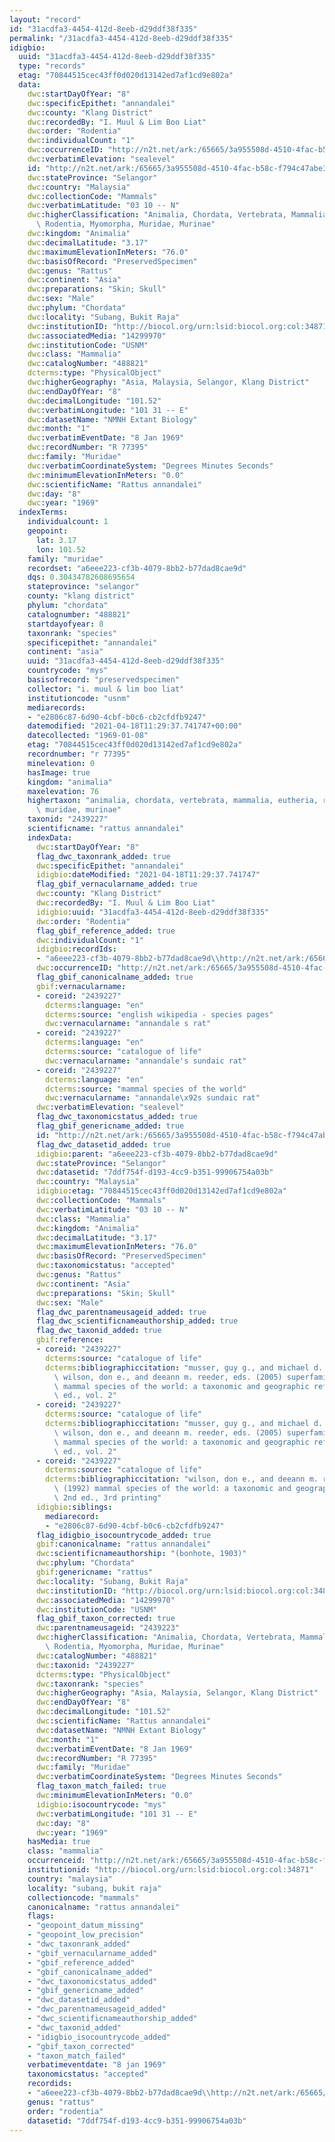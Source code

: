 ```yaml
---
layout: "record"
id: "31acdfa3-4454-412d-8eeb-d29ddf38f335"
permalink: "/31acdfa3-4454-412d-8eeb-d29ddf38f335"
idigbio:
  uuid: "31acdfa3-4454-412d-8eeb-d29ddf38f335"
  type: "records"
  etag: "70844515cec43ff0d020d13142ed7af1cd9e802a"
  data:
    dwc:startDayOfYear: "8"
    dwc:specificEpithet: "annandalei"
    dwc:county: "Klang District"
    dwc:recordedBy: "I. Muul & Lim Boo Liat"
    dwc:order: "Rodentia"
    dwc:individualCount: "1"
    dwc:occurrenceID: "http://n2t.net/ark:/65665/3a955508d-4510-4fac-b58c-f794c47abe3a"
    dwc:verbatimElevation: "sealevel"
    id: "http://n2t.net/ark:/65665/3a955508d-4510-4fac-b58c-f794c47abe3a"
    dwc:stateProvince: "Selangor"
    dwc:country: "Malaysia"
    dwc:collectionCode: "Mammals"
    dwc:verbatimLatitude: "03 10 -- N"
    dwc:higherClassification: "Animalia, Chordata, Vertebrata, Mammalia, Eutheria,\
      \ Rodentia, Myomorpha, Muridae, Murinae"
    dwc:kingdom: "Animalia"
    dwc:decimalLatitude: "3.17"
    dwc:maximumElevationInMeters: "76.0"
    dwc:basisOfRecord: "PreservedSpecimen"
    dwc:genus: "Rattus"
    dwc:continent: "Asia"
    dwc:preparations: "Skin; Skull"
    dwc:sex: "Male"
    dwc:phylum: "Chordata"
    dwc:locality: "Subang, Bukit Raja"
    dwc:institutionID: "http://biocol.org/urn:lsid:biocol.org:col:34871"
    dwc:associatedMedia: "14299970"
    dwc:institutionCode: "USNM"
    dwc:class: "Mammalia"
    dwc:catalogNumber: "488821"
    dcterms:type: "PhysicalObject"
    dwc:higherGeography: "Asia, Malaysia, Selangor, Klang District"
    dwc:endDayOfYear: "8"
    dwc:decimalLongitude: "101.52"
    dwc:verbatimLongitude: "101 31 -- E"
    dwc:datasetName: "NMNH Extant Biology"
    dwc:month: "1"
    dwc:verbatimEventDate: "8 Jan 1969"
    dwc:recordNumber: "R 77395"
    dwc:family: "Muridae"
    dwc:verbatimCoordinateSystem: "Degrees Minutes Seconds"
    dwc:minimumElevationInMeters: "0.0"
    dwc:scientificName: "Rattus annandalei"
    dwc:day: "8"
    dwc:year: "1969"
  indexTerms:
    individualcount: 1
    geopoint:
      lat: 3.17
      lon: 101.52
    family: "muridae"
    recordset: "a6eee223-cf3b-4079-8bb2-b77dad8cae9d"
    dqs: 0.30434782608695654
    stateprovince: "selangor"
    county: "klang district"
    phylum: "chordata"
    catalognumber: "488821"
    startdayofyear: 8
    taxonrank: "species"
    specificepithet: "annandalei"
    continent: "asia"
    uuid: "31acdfa3-4454-412d-8eeb-d29ddf38f335"
    countrycode: "mys"
    basisofrecord: "preservedspecimen"
    collector: "i. muul & lim boo liat"
    institutioncode: "usnm"
    mediarecords:
    - "e2806c87-6d90-4cbf-b0c6-cb2cfdfb9247"
    datemodified: "2021-04-18T11:29:37.741747+00:00"
    datecollected: "1969-01-08"
    etag: "70844515cec43ff0d020d13142ed7af1cd9e802a"
    recordnumber: "r 77395"
    minelevation: 0
    hasImage: true
    kingdom: "animalia"
    maxelevation: 76
    highertaxon: "animalia, chordata, vertebrata, mammalia, eutheria, rodentia, myomorpha,\
      \ muridae, murinae"
    taxonid: "2439227"
    scientificname: "rattus annandalei"
    indexData:
      dwc:startDayOfYear: "8"
      flag_dwc_taxonrank_added: true
      dwc:specificEpithet: "annandalei"
      idigbio:dateModified: "2021-04-18T11:29:37.741747"
      flag_gbif_vernacularname_added: true
      dwc:county: "Klang District"
      dwc:recordedBy: "I. Muul & Lim Boo Liat"
      idigbio:uuid: "31acdfa3-4454-412d-8eeb-d29ddf38f335"
      dwc:order: "Rodentia"
      flag_gbif_reference_added: true
      dwc:individualCount: "1"
      idigbio:recordIds:
      - "a6eee223-cf3b-4079-8bb2-b77dad8cae9d\\http://n2t.net/ark:/65665/3a955508d-4510-4fac-b58c-f794c47abe3a"
      dwc:occurrenceID: "http://n2t.net/ark:/65665/3a955508d-4510-4fac-b58c-f794c47abe3a"
      flag_gbif_canonicalname_added: true
      gbif:vernacularname:
      - coreid: "2439227"
        dcterms:language: "en"
        dcterms:source: "english wikipedia - species pages"
        dwc:vernacularname: "annandale s rat"
      - coreid: "2439227"
        dcterms:language: "en"
        dcterms:source: "catalogue of life"
        dwc:vernacularname: "annandale's sundaic rat"
      - coreid: "2439227"
        dcterms:language: "en"
        dcterms:source: "mammal species of the world"
        dwc:vernacularname: "annandale\x92s sundaic rat"
      dwc:verbatimElevation: "sealevel"
      flag_dwc_taxonomicstatus_added: true
      flag_gbif_genericname_added: true
      id: "http://n2t.net/ark:/65665/3a955508d-4510-4fac-b58c-f794c47abe3a"
      flag_dwc_datasetid_added: true
      idigbio:parent: "a6eee223-cf3b-4079-8bb2-b77dad8cae9d"
      dwc:stateProvince: "Selangor"
      dwc:datasetid: "7ddf754f-d193-4cc9-b351-99906754a03b"
      dwc:country: "Malaysia"
      idigbio:etag: "70844515cec43ff0d020d13142ed7af1cd9e802a"
      dwc:collectionCode: "Mammals"
      dwc:verbatimLatitude: "03 10 -- N"
      dwc:class: "Mammalia"
      dwc:kingdom: "Animalia"
      dwc:decimalLatitude: "3.17"
      dwc:maximumElevationInMeters: "76.0"
      dwc:basisOfRecord: "PreservedSpecimen"
      dwc:taxonomicstatus: "accepted"
      dwc:genus: "Rattus"
      dwc:continent: "Asia"
      dwc:preparations: "Skin; Skull"
      dwc:sex: "Male"
      flag_dwc_parentnameusageid_added: true
      flag_dwc_scientificnameauthorship_added: true
      flag_dwc_taxonid_added: true
      gbif:reference:
      - coreid: "2439227"
        dcterms:source: "catalogue of life"
        dcterms:bibliographiccitation: "musser, guy g., and michael d. carleton /\
          \ wilson, don e., and deeann m. reeder, eds. (2005) superfamily muroidea:\
          \ mammal species of the world: a taxonomic and geographic reference, 3rd\
          \ ed., vol. 2"
      - coreid: "2439227"
        dcterms:source: "catalogue of life"
        dcterms:bibliographiccitation: "musser, guy g., and michael d. carleton /\
          \ wilson, don e., and deeann m. reeder, eds. (2005) superfamily muroidea:\
          \ mammal species of the world: a taxonomic and geographic reference, 3rd\
          \ ed., vol. 2"
      - coreid: "2439227"
        dcterms:source: "catalogue of life"
        dcterms:bibliographiccitation: "wilson, don e., and deeann m. reeder, eds.\
          \ (1992) mammal species of the world: a taxonomic and geographic reference,\
          \ 2nd ed., 3rd printing"
      idigbio:siblings:
        mediarecord:
        - "e2806c87-6d90-4cbf-b0c6-cb2cfdfb9247"
      flag_idigbio_isocountrycode_added: true
      gbif:canonicalname: "rattus annandalei"
      dwc:scientificnameauthorship: "(bonhote, 1903)"
      dwc:phylum: "Chordata"
      gbif:genericname: "rattus"
      dwc:locality: "Subang, Bukit Raja"
      dwc:institutionID: "http://biocol.org/urn:lsid:biocol.org:col:34871"
      dwc:associatedMedia: "14299970"
      dwc:institutionCode: "USNM"
      flag_gbif_taxon_corrected: true
      dwc:parentnameusageid: "2439223"
      dwc:higherClassification: "Animalia, Chordata, Vertebrata, Mammalia, Eutheria,\
        \ Rodentia, Myomorpha, Muridae, Murinae"
      dwc:catalogNumber: "488821"
      dwc:taxonid: "2439227"
      dcterms:type: "PhysicalObject"
      dwc:taxonrank: "species"
      dwc:higherGeography: "Asia, Malaysia, Selangor, Klang District"
      dwc:endDayOfYear: "8"
      dwc:decimalLongitude: "101.52"
      dwc:scientificName: "Rattus annandalei"
      dwc:datasetName: "NMNH Extant Biology"
      dwc:month: "1"
      dwc:verbatimEventDate: "8 Jan 1969"
      dwc:recordNumber: "R 77395"
      dwc:family: "Muridae"
      dwc:verbatimCoordinateSystem: "Degrees Minutes Seconds"
      flag_taxon_match_failed: true
      dwc:minimumElevationInMeters: "0.0"
      idigbio:isocountrycode: "mys"
      dwc:verbatimLongitude: "101 31 -- E"
      dwc:day: "8"
      dwc:year: "1969"
    hasMedia: true
    class: "mammalia"
    occurrenceid: "http://n2t.net/ark:/65665/3a955508d-4510-4fac-b58c-f794c47abe3a"
    institutionid: "http://biocol.org/urn:lsid:biocol.org:col:34871"
    country: "malaysia"
    locality: "subang, bukit raja"
    collectioncode: "mammals"
    canonicalname: "rattus annandalei"
    flags:
    - "geopoint_datum_missing"
    - "geopoint_low_precision"
    - "dwc_taxonrank_added"
    - "gbif_vernacularname_added"
    - "gbif_reference_added"
    - "gbif_canonicalname_added"
    - "dwc_taxonomicstatus_added"
    - "gbif_genericname_added"
    - "dwc_datasetid_added"
    - "dwc_parentnameusageid_added"
    - "dwc_scientificnameauthorship_added"
    - "dwc_taxonid_added"
    - "idigbio_isocountrycode_added"
    - "gbif_taxon_corrected"
    - "taxon_match_failed"
    verbatimeventdate: "8 jan 1969"
    taxonomicstatus: "accepted"
    recordids:
    - "a6eee223-cf3b-4079-8bb2-b77dad8cae9d\\http://n2t.net/ark:/65665/3a955508d-4510-4fac-b58c-f794c47abe3a"
    genus: "rattus"
    order: "rodentia"
    datasetid: "7ddf754f-d193-4cc9-b351-99906754a03b"
---
```

